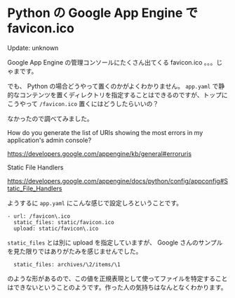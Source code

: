# Python の Google App Engine で favicon.ico

Update: unknown

Google App Engine の管理コンソールにたくさん出てくる favicon.ico 。。。じゃまです。



でも、 Python の場合どうやって置くのかがよくわかりません。 `app.yaml` で静的なコンテンツを置くディレクトリを指定することはできるのですが、トップにこうやって `/favicon.ico` 置くにはどうしたらいいの？

なかったので調べてみました。



How do you generate the list of URIs showing the most errors in my application's admin console?

https://developers.google.com/appengine/kb/general#erroruris



Static File Handlers

https://developers.google.com/appengine/docs/python/config/appconfig#Static_File_Handlers



ようするに `app.yaml` にこんな感じで設定しろということです。


```
- url: /favicon\.ico
  static_files: static/favicon.ico
  upload: static/favicon\.ico
```


`static_files` とは別に upload を指定していますが、 Google さんのサンプルを見た限りではありがたみを感じませんでした。


```
  static_files: archives/\2/items/\1
```


のような形があるので、この値を正規表現として使ってファイルを特定することはできないということのようです。作った人の気持ちはなんとなくわかります。
